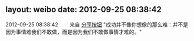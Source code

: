 layout: weibo
date: 2012-09-25 08:38:42
---
<meta name="referrer" content="no-referrer" />

2012-09-25 08:38:42  &nbsp;&nbsp;&nbsp;&nbsp;&nbsp;&nbsp; 来自 <a href="http://app.weibo.com/t/feed/cUcI1A" rel="nofollow">分享按钮</a>
"成功并不像你想像的那么难：并不是因为事情难我们不敢做，而是因为我们不敢做事情才难的。" ​​​
